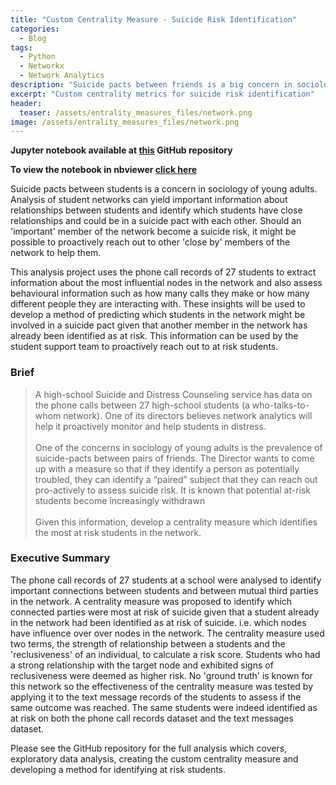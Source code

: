 ```yaml
---
title: "Custom Centrality Measure - Suicide Risk Identification"
categories:
  - Blog
tags:
  - Python
  - Networkx
  - Network Analytics
description: "Suicide pacts between friends is a big concern in sociology of young adults. Can network analytics help identify at risk pairs of students?"
excerpt: "Custom centrality metrics for suicide risk identification"
header:
  teaser: /assets/entrality_measures_files/network.png
image: /assets/entrality_measures_files/network.png
---
```


**Jupyter notebook available at [this](https://github.com/julian-west/network-centrality-suicide-prevention) GitHub repository**

**To view the notebook in nbviewer [click here](https://nbviewer.jupyter.org/github/julian-west/network-centrality-suicide-prevention/blob/master/Network%20centrality%20measures%20-%20suicide%20risk.ipynb)**

Suicide pacts between students is a concern in sociology of young adults. Analysis of student networks can yield important information about relationships between students and identify which students have close relationships and could be in a suicide pact with each other. Should an 'important' member of the network become a suicide risk, it might be possible to proactively reach out to other 'close by' members of the network to help them.

This analysis project uses the phone call records of 27 students to extract information about the most influential nodes in the network and also assess behavioural information such as how many calls they make or how many different people they are interacting with. These insights will be used to develop a method of predicting which students in the network might be involved in a suicide pact given that another member in the network has already been identified as at risk. This information can be used by the student support team to proactively reach out to at risk students.

### Brief
> A high-school Suicide and Distress Counseling service has data on the phone calls between 27 high-school students (a who-talks-to-whom network). One of its directors believes network analytics will help it proactively monitor and help students in distress.<br><br>
One of the concerns in sociology of young adults is the prevalence of suicide-pacts between pairs of friends. The Director wants to come up with a measure so that if they identify a person as potentially troubled, they can identify a “paired” subject that they can reach out pro-actively to assess suicide risk. It is known that potential at-risk students become increasingly withdrawn<br><br>
Given this information, develop a centrality measure which identifies the most at risk students in the network.

### Executive Summary
The phone call records of 27 students at a school were analysed to identify important connections between students and between mutual third parties in the network. A centrality measure was proposed to identify which connected parties were most at risk of suicide given that a student already in the network had been identified as at risk of suicide. i.e. which nodes have influence over over nodes in the network. The centrality measure used two terms, the strength of relationship between a students and the 'reclusiveness' of an individual, to calculate a risk score. Students who had a strong relationship with the target node and exhibited signs of reclusiveness were deemed as higher risk. No 'ground truth' is known for this network so the effectiveness of the centrality measure was tested by applying it to the text message records of the students to assess if the same outcome was reached. The same students were indeed identified as at risk on both the phone call records dataset and the text messages dataset.


Please see the GitHub repository for the full analysis which covers, exploratory data analysis, creating the custom centrality measure and developing a method for identifying at risk students.

